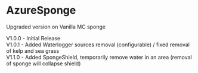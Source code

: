# AzureSponge
Upgraded version on Vanilla MC sponge

V1.0.0 - Initial Release  
V1.0.1 - Added Waterlogger sources removal (configurable) / fixed removal of kelp and sea grass    
V1.1.0 - Added SpongeShield, temporarily remove water in an area (removal of sponge will collapse shield)     
